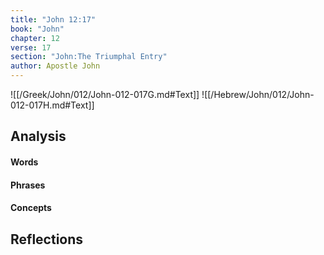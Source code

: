 ```yaml
---
title: "John 12:17"
book: "John"
chapter: 12
verse: 17
section: "John:The Triumphal Entry"
author: Apostle John
---
```

![[/Greek/John/012/John-012-017G.md#Text]]
![[/Hebrew/John/012/John-012-017H.md#Text]]

## Analysis

#### Words

#### Phrases

#### Concepts

## Reflections
